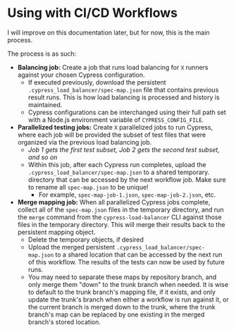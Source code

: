 # Using with CI/CD Workflows

I will improve on this documentation later, but for now, this is the main process.

The process is as such:

- **Balancing job:** Create a job that runs load balancing for `X` runners against your chosen Cypress configuration.
  - If executed previously, download the persistent `.cypress_load_balancer/spec-map.json` file that contains previous
    result runs. This is how load balancing is processed and history is maintained.
  - Cypress configurations can be interchanged using their full path set with a Node.js environment variable of
    `CYPRESS_CONFIG_FILE`.
- **Parallelized testing jobs:** Create `X` parallelized jobs to run Cypress, where each job will be provided the subset
  of test files that were
  organized via the previous load balancing job.
  - _Job 1 gets the first test subset, Job 2 gets the second test subset, and so on_
  - Within this job, after each Cypress run completes, upload the `.cypress_load_balancer/spec-map.json` to a shared
    temporary.
    directory that can be accessed by the next workflow job. Make sure to rename all `spec-map.json` to be unique!
    - For example, `spec-map-job-1.json`, `spec-map-job-2.json`, etc.
- **Merge mapping job:** When all parallelized Cypress jobs complete, collect all of the `spec-map.json` files in the
  temporary directory, and
  run the `merge` command from the `cypress-load-balancer` CLI against those files in the temporary directory. This will
  merge their results back
  to the persistent mapping object.
  - Delete the temporary objects, if desired
  - Upload the merged persistent `.cypress_load_balancer/spec-map.json` to a shared location that can be accessed by
    the next run of this workflow. The results of the tests can now be used by future runs.
  - You may need to separate these maps by repository branch, and only merge them "down" to the trunk branch when
    needed. It is wise to default to the trunk branch's mapping file, if it exists, and only update the trunk's branch
    when either a workflow is run against it, or the current branch is merged down to the trunk, where the trunk
    branch's map can be replaced by one existing in the merged branch's stored location.
